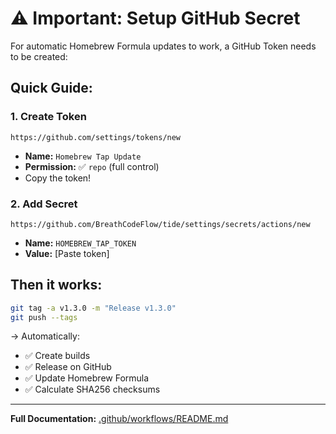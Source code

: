 # ⚠️ Important: Setup GitHub Secret

For automatic Homebrew Formula updates to work, a GitHub Token needs to be created:

## Quick Guide:

### 1. Create Token

```
https://github.com/settings/tokens/new
```

- **Name:** `Homebrew Tap Update`
- **Permission:** ✅ `repo` (full control)
- Copy the token!

### 2. Add Secret

```
https://github.com/BreathCodeFlow/tide/settings/secrets/actions/new
```

- **Name:** `HOMEBREW_TAP_TOKEN`
- **Value:** [Paste token]

## Then it works:

```bash
git tag -a v1.3.0 -m "Release v1.3.0"
git push --tags
```

→ Automatically:

- ✅ Create builds
- ✅ Release on GitHub
- ✅ Update Homebrew Formula
- ✅ Calculate SHA256 checksums

---

**Full Documentation:** [.github/workflows/README.md](.github/workflows/README.md)
